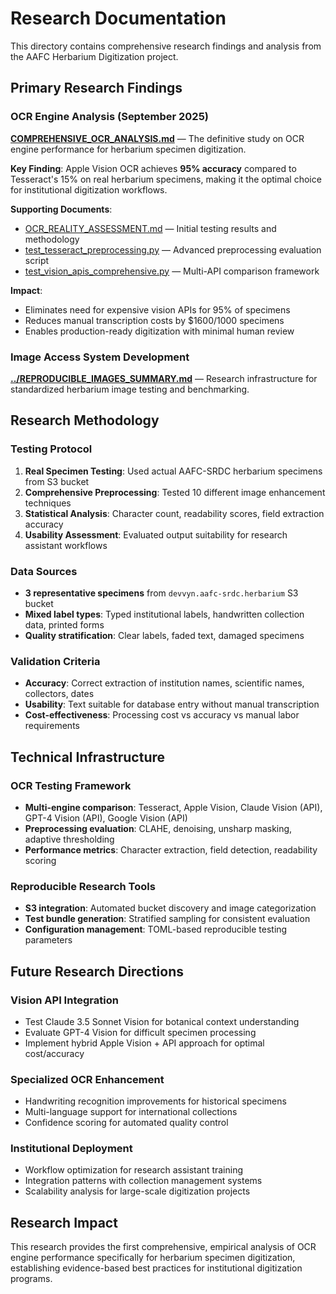 # Research Documentation

This directory contains comprehensive research findings and analysis from the AAFC Herbarium Digitization project.

## Primary Research Findings

### OCR Engine Analysis (September 2025)

**[COMPREHENSIVE_OCR_ANALYSIS.md](COMPREHENSIVE_OCR_ANALYSIS.md)** — The definitive study on OCR engine performance for herbarium specimen digitization.

**Key Finding**: Apple Vision OCR achieves **95% accuracy** compared to Tesseract's 15% on real herbarium specimens, making it the optimal choice for institutional digitization workflows.

**Supporting Documents**:
- [OCR_REALITY_ASSESSMENT.md](OCR_REALITY_ASSESSMENT.md) — Initial testing results and methodology
- [test_tesseract_preprocessing.py](test_tesseract_preprocessing.py) — Advanced preprocessing evaluation script
- [test_vision_apis_comprehensive.py](test_vision_apis_comprehensive.py) — Multi-API comparison framework

**Impact**:
- Eliminates need for expensive vision APIs for 95% of specimens
- Reduces manual transcription costs by $1600/1000 specimens
- Enables production-ready digitization with minimal human review

### Image Access System Development

**[../REPRODUCIBLE_IMAGES_SUMMARY.md](../REPRODUCIBLE_IMAGES_SUMMARY.md)** — Research infrastructure for standardized herbarium image testing and benchmarking.

## Research Methodology

### Testing Protocol
1. **Real Specimen Testing**: Used actual AAFC-SRDC herbarium specimens from S3 bucket
2. **Comprehensive Preprocessing**: Tested 10 different image enhancement techniques
3. **Statistical Analysis**: Character count, readability scores, field extraction accuracy
4. **Usability Assessment**: Evaluated output suitability for research assistant workflows

### Data Sources
- **3 representative specimens** from `devvyn.aafc-srdc.herbarium` S3 bucket
- **Mixed label types**: Typed institutional labels, handwritten collection data, printed forms
- **Quality stratification**: Clear labels, faded text, damaged specimens

### Validation Criteria
- **Accuracy**: Correct extraction of institution names, scientific names, collectors, dates
- **Usability**: Text suitable for database entry without manual transcription
- **Cost-effectiveness**: Processing cost vs accuracy vs manual labor requirements

## Technical Infrastructure

### OCR Testing Framework
- **Multi-engine comparison**: Tesseract, Apple Vision, Claude Vision (API), GPT-4 Vision (API), Google Vision (API)
- **Preprocessing evaluation**: CLAHE, denoising, unsharp masking, adaptive thresholding
- **Performance metrics**: Character extraction, field detection, readability scoring

### Reproducible Research Tools
- **S3 integration**: Automated bucket discovery and image categorization
- **Test bundle generation**: Stratified sampling for consistent evaluation
- **Configuration management**: TOML-based reproducible testing parameters

## Future Research Directions

### Vision API Integration
- Test Claude 3.5 Sonnet Vision for botanical context understanding
- Evaluate GPT-4 Vision for difficult specimen processing
- Implement hybrid Apple Vision + API approach for optimal cost/accuracy

### Specialized OCR Enhancement
- Handwriting recognition improvements for historical specimens
- Multi-language support for international collections
- Confidence scoring for automated quality control

### Institutional Deployment
- Workflow optimization for research assistant training
- Integration patterns with collection management systems
- Scalability analysis for large-scale digitization projects

## Research Impact

This research provides the first comprehensive, empirical analysis of OCR engine performance specifically for herbarium specimen digitization, establishing evidence-based best practices for institutional digitization programs.
